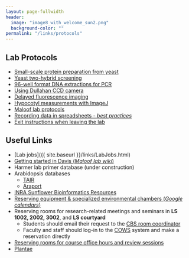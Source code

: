 ```yaml
---
layout: page-fullwidth
header:
  image: "image8_with_welcome_sun2.png"
  background-color: ""
permalink: "/links/protocols"
---
```

<h2>Lab Protocols</h2>
<a name="Protocols"></a>

* [Small-scale protein preparation from yeast]({{site.baseurl}}/assets/protocols/yeast-protein-prep.pdf)
* [Yeast two-hybrid screening]({{site.baseurl}}/assets/protocols/yeast-two-hybrid-screening.pdf)
* [96-well format DNA extractions for PCR]({{site.baseurl}}/assets/protocols/96-well-extraction.pdf)
* [Using Dullahan CCD camera]({{site.baseurl}}/assets/protocols/Dullahan.pdf)
* [Delayed fluorescence imaging]({{site.baseurl}}/assets/protocols/DelayedFluorescence.pdf)
* [Hypocotyl measurements with ImageJ]({{site.baseurl}}/assets/protocols/HypocotylMeasurementImageJ.pdf)
* [Maloof lab protocols](http://malooflab.phytonetworks.org/wiki/Common_Lab_and_Mol_Bio_protocols/)
* [Recording data in spreadsheets - *best practices*](https://www.tandfonline.com/doi/full/10.1080/00031305.2017.1375989)
* [Exit instructions when leaving the lab]({{site.baseurl}}/links/ExitInstructions)

<h2>Useful Links</h2>
<a name="links"></a>

* [Lab jobs]({{ site.baseurl }}/links/LabJobs.html)
* [Getting started in Davis (*Maloof lab wiki*)](http://malooflab.phytonetworks.org/wiki/)
* Harmer lab primer database (under construction)
* Arabidopsis databases
  * [TAIR](http://www.arabidopsis.org)
  * [Araport](https://www.araport.org)
* [INRA Sunflower Bioinformatics Resources](https://www.heliagene.org)
* [Reserving equipment & specialized environmental chambers (*Google calendars*)](https://calendar.google.com/calendar/r)
* Reserving rooms for research-related meetings and seminars in **LS 1002, 2002, 3002**, and **LS courtyard**
  * Students should email their request to the <a href="mailto:cbs-roomreservations@ad3.ucdavis.edu">CBS room coordinator</a>
  * Faculty and staff should log-in to the [COWS](http://cows.ucdavis.edu/) system and make a reservation directly
* [Reserving rooms for course office hours and review sessions](http://calendar.mcb.ucdavis.edu/index.cfm)
* [Plantae](https://plantae.org)
